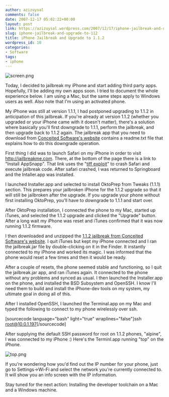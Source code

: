 ```yaml
---
author: azizuysal
comments: false
date: 2007-12-17 05:02:22+00:00
layout: post
link: https://azizuysal.wordpress.com/2007/12/17/iphone-jailbreak-and-upgrade-to-112/
slug: iphone-jailbreak-and-upgrade-to-112
title: iPhone Jailbreak and Upgrade to 1.1.2
wordpress_id: 10
categories:
- Software
tags:
- iphone
---
```


![screen.png](http://azizuysal.files.wordpress.com/2010/12/screen.png)

Today, I decided to jailbreak my iPhone and start adding third party apps. Hopefully, I'll be adding my own apps soon. I tried to document the whole experience below. I am using a Mac, but the same steps apply to Windows users as well. Also note that I'm using an activated phone.

My iPhone was still at version 1.1.1, I had postponed upgrading to 1.1.2 in anticipation of this jailbreak. If you're already at version 1.1.2 (whether you upgraded or your iPhone came with it doesn't matter), there's a solution where basically you'll first downgrade to 1.1.1, perform the jailbreak, and then upgrade back to 1.1.2 again. The jailbreak app that you need to download from [Conceited Software's website](http://conceitedsoftware.com/iphone/site/112jb.html) contains a readme.txt file that explains how to do this downgrade operation.

First thing I did was to launch Safari on my iPhone in order to visit http://jailbreakme.com. There, at the bottom of the page there is a link to "Install AppSnapp". That link uses the "[tiff exploit](http://www.macnn.com/articles/07/10/17/iphone.tiff.exploit.detail/)" to crash Safari and execute jailbreak code. After safari crashed, I was returned to  Springboard and the Intaller.app was installed.

I launched Installer.app and selected to install OktoPrep from Tweaks (1.1.1) section. This prepares your jailbroken iPhone for the 1.1.2 upgrade so that it will still be jailbroken after the upgrade. If you upgrade your phone without first installing OktoPrep, you'll have to downgrade to 1.1.1 and start over.

After OktoPrep installation, I connected the phone to my Mac, started up iTunes, and selected the 1.1.2 upgrade and clicked the "Upgrade" button. After a long wait my iPhone was reset and iTunes confirmed that it was now running 1.1.2 firmware.

I then downloaded and unzipped the [1.1.2 jailbreak from Conceited Software's website](http://conceitedsoftware.com/iphone/1.1.2-jailbreak.zip). I quit iTunes but kept my iPhone connected and I ran the jailbreak.jar file by double-clicking on it in the Finder. It instantly connected to my iPhone and worked its magic. I was informed that the phone would reset a few times and then it would be ready.

After a couple of resets, the phone seemed stable and functioning, so I quit the jailbreak.jar app, and ran iTunes again. It connected to the phone without any problems and synced as usual. I then launched the Installer.app on the phone, and installed the BSD Subsystem and OpenSSH. I know I'll need them to build and install the iPhone-dev tools on my system, my ultimate goal in doing all of this.

After I installed OpenSSH, I launched the Terminal.app on my Mac and typed the following to connect to my phone wirelessly over ssh.

[sourcecode language="bash" light="true" wraplines="false"]ssh root@10.0.1.197[/sourcecode]

After supplying the default SSH password for root on 1.1.2 phones, "alpine", I was connected to my iPhone :) Here's the Terminl.app running "top" on the iPhone.

![top.png](http://azizuysal.files.wordpress.com/2010/12/top.png)

If you're wondering how you'd find out the IP number for your phone, just go to Settings->Wi-Fi and select the network you're currently connected to. It will show you an info screen with the IP information.

Stay tuned for the next action: Installing the developer toolchain on a Mac and a Windows machine.
